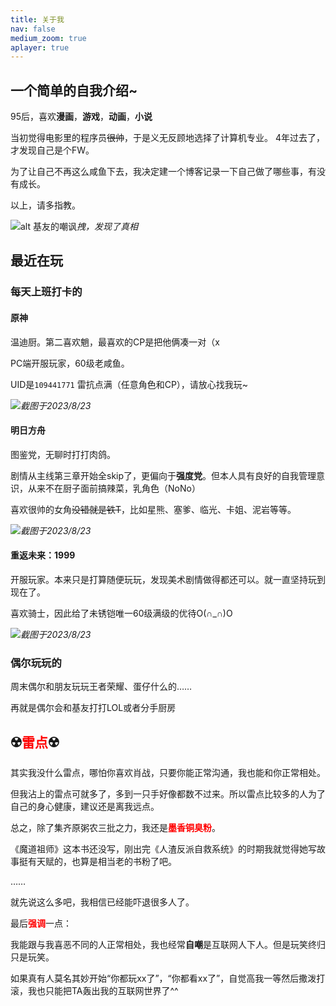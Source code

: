 ```yaml
---
title: 关于我
nav: false
medium_zoom: true
aplayer: true
---
```


## 一个简单的自我介绍~

95后，喜欢**漫画**，**游戏**，**动画**，**小说**

当初觉得电影里的程序员~~很帅~~，于是义无反顾地选择了计算机专业。
4年过去了，才发现自己是个FW。

为了让自己不再这么咸鱼下去，我决定建一个博客记录一下自己做了哪些事，有没有成长。

以上，请多指教。

![alt 基友的嘲讽](https://cdn.carmendei.cn/myblog/resource/artimg/about/liaotianjilu1.png)_拽，发现了真相_

## 最近在玩

### 每天上班打卡的

#### 原神

温迪厨。第二喜欢魈，最喜欢的CP是把他俩凑一对（x <br/>

PC端开服玩家，60级老咸鱼。

UID是`109441771` 雷抗点满（任意角色和CP），请放心找我玩~

![](https://cdn.carmendei.cn/myblog/resource/artimg/about/genshin-20230823.jpg)_截图于2023/8/23_

#### 明日方舟

图鉴党，无聊时打打肉鸽。

剧情从主线第三章开始全skip了，更偏向于**强度党**。但本人具有良好的自我管理意识，从来不在厨子面前搞辣菜，乳角色（NoNo）

喜欢很帅的女角~~没错就是铁T~~，比如星熊、塞爹、临光、卡姐、泥岩等等。

![](https://cdn.carmendei.cn/myblog/resource/artimg/about/mrfz-20230823.jpg)_截图于2023/8/23_


#### 重返未来：1999

开服玩家。本来只是打算随便玩玩，发现美术剧情做得都还可以。就一直坚持玩到现在了。

喜欢骑士，因此给了未锈铠唯一60级满级的优待O(∩_∩)O

![](https://cdn.carmendei.cn/myblog/resource/artimg/about/1999-20230823.jpg)_截图于2023/8/23_


### 偶尔玩玩的

周末偶尔和朋友玩玩王者荣耀、蛋仔什么的……

再就是偶尔会和基友打打LOL或者分手厨房

## ☢️<font color=red>雷点</font>☢️

其实我没什么雷点，哪怕你喜欢肖战，只要你能正常沟通，我也能和你正常相处。

但我沾上的雷点可就多了，多到一只手好像都数不过来。所以雷点比较多的人为了自己的身心健康，建议还是离我远点。

总之，除了集齐原粥农三批之力，我还是<font color=red>**墨香铜臭粉**</font>。

《魔道祖师》这本书还没写，刚出完《人渣反派自救系统》的时期我就觉得她写故事挺有天赋的，也算是相当老的书粉了吧。

……

就先说这么多吧，我相信已经能吓退很多人了。

最后<font color=red>**强调**</font>一点：

我能跟与我喜恶不同的人正常相处，我也经常**自嘲**是互联网人下人。但是玩笑终归只是玩笑。

如果真有人莫名其妙开始“你都玩xx了”，“你都看xx了”，自觉高我一等然后撒泼打滚，我也只能把TA轰出我的互联网世界了^^